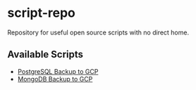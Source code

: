 # script-repo

Repository for useful open source scripts with no direct home.

## Available Scripts

* [PostgreSQL Backup to GCP](https://github.com/fresh8/script-repo/blob/master/psql-gcp-backup)
* [MongoDB Backup to GCP](https://github.com/fresh8/script-repo/blob/master/mongodb-gcp-backup/mongodb-gcp-backup.sh)
